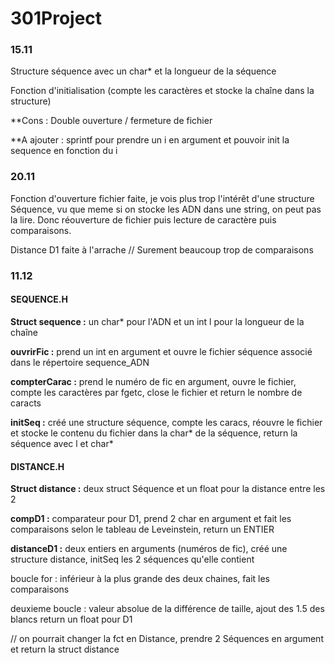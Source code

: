 # 301Project

### 15.11

Structure séquence avec un char* et la longueur de la séquence

Fonction d'initialisation (compte les caractères et stocke la chaîne dans la structure)

**Cons :
Double ouverture / fermeture de fichier

**A ajouter : 
sprintf pour prendre un i en argument et pouvoir init la sequence en fonction du i 
 
 
 
### 20.11

Fonction d'ouverture fichier faite, je vois plus trop l'intérêt d'une structure Séquence, vu que meme si on stocke les ADN dans une string, on peut pas la lire. Donc réouverture de fichier puis lecture de caractère puis comparaisons.

Distance D1 faite à l'arrache // Surement beaucoup trop de comparaisons



### 11.12

#### **SEQUENCE.H**
**Struct sequence :** un char* pour l'ADN et un int l pour la longueur de la chaîne

**ouvrirFic :** prend un int en argument et ouvre le fichier séquence associé dans le répertoire sequence_ADN

**compterCarac :** prend le numéro de fic en argument, ouvre le fichier, compte les caractères par fgetc, close le fichier et return le nombre de caracts

**initSeq :** créé une structure séquence, compte les caracs, réouvre le fichier et stocke le contenu du fichier dans la char* de la séquence, return la séquence avec l et char*



#### **DISTANCE.H**
**Struct distance :** deux struct Séquence et un float pour la distance entre les 2

**compD1 :** comparateur pour D1, prend 2 char en argument et fait les comparaisons selon le tableau de Leveinstein, return un ENTIER

**distanceD1 :**  deux entiers en arguments (numéros de fic), créé une structure distance, initSeq les 2 séquences qu'elle contient

boucle for : inférieur à la plus grande des deux chaines, fait les comparaisons

deuxieme boucle : valeur absolue de la différence de taille, ajout des 1.5 des blancs
return un float pour D1

// on pourrait changer la fct en Distance, prendre 2 Séquences en argument et return la struct distance 
